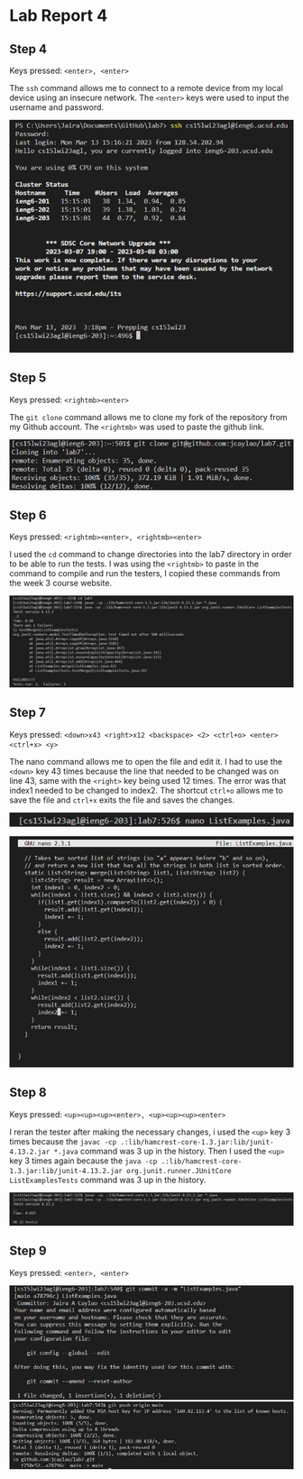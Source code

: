 # **Lab Report 4**

## **Step 4**

Keys pressed: `<enter>, <enter>`

The `ssh` command allows me to connect to a remote device from my local device using an insecure network. The `<enter>` keys were used to input the username and password.

![Image](https://github.com/jcaylao/Lab-Report-4/blob/main/step4.JPG?raw=true)

## **Step 5**

Keys pressed: `<rightmb><enter>`

The `git clone` command allows me to clone my fork of the repository from my Github account. The `<rightmb>` was used to paste the github link.

![Image](https://github.com/jcaylao/Lab-Report-4/blob/main/step5.JPG?raw=true)

## **Step 6**

Keys pressed: `<rightmb><enter>, <rightmb><enter>`

I used the `cd` command to change directories into the lab7 directory in order to be able to run the tests. I was using the `<rightmb>` to paste in the command to compile and run the testers, I copied these commands from the week 3 course website.

![Image](https://github.com/jcaylao/Lab-Report-4/blob/main/newstep6.JPG?raw=true)

## **Step 7**

Keys pressed: `<down>x43 <right>x12 <backspace> <2> <ctrl+o> <enter> <ctrl+x> <y>`

The nano command allows me to open the file and edit it. I had to use the `<down>` key 43 times because the line that needed to be changed was on line 43, same with the `<right>` key being used 12 times. The error was that index1 needed to be changed to index2. The shortcut `ctrl+o` allows me to save the file and `ctrl+x` exits the file and saves the changes.

![Image](https://github.com/jcaylao/Lab-Report-4/blob/main/step7-1.JPG?raw=true)

![Image](https://github.com/jcaylao/Lab-Report-4/blob/main/step7-2.JPG?raw=true)

## **Step 8**

Keys pressed: `<up><up><up><enter>, <up><up><up><enter>`

I reran the tester after making the necessary changes, i used the `<up>` key 3 times because the `javac -cp .:lib/hamcrest-core-1.3.jar:lib/junit-4.13.2.jar *.java` command was 3 up in the history. Then I used the `<up>` key 3 times again because the `java -cp .:lib/hamcrest-core-1.3.jar:lib/junit-4.13.2.jar org.junit.runner.JUnitCore ListExamplesTests` command was 3 up in the history.

![Image](https://github.com/jcaylao/Lab-Report-4/blob/main/step8.JPG?raw=true)

## **Step 9**

Keys pressed: `<enter>, <enter>`



![Image](https://github.com/jcaylao/Lab-Report-4/blob/main/step9.JPG?raw=true)
![Image](https://github.com/jcaylao/Lab-Report-4/blob/main/step9-2.JPG?raw=true)

